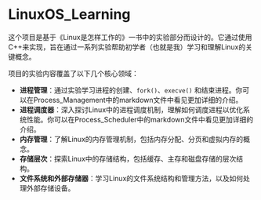 # LinuxOS_Learning

这个项目是基于《Linux是怎样工作的》一书中的实验部分而设计的。它通过使用C++来实现，旨在通过一系列实验帮助初学者（也就是我）学习和理解Linux的关键概念。

项目的实验内容覆盖了以下几个核心领域：

- **进程管理**：通过实验学习进程的创建、`fork()`、`execve()` 和结束进程。你可以在Process_Management中的markdown文件中看见更加详细的介绍。
- **进程调度器**：深入探讨Linux中的进程调度机制，理解如何调度进程以优化系统性能。你可以在Process_Scheduler中的markdown文件中看见更加详细的介绍。
- **内存管理**：了解Linux的内存管理机制，包括内存分配、分页和虚拟内存的概念。
- **存储层次**：探索Linux中的存储结构，包括缓存、主存和磁盘存储的层次结构。
- **文件系统和外部存储器**：学习Linux的文件系统结构和管理方法，以及如何处理外部存储设备。
